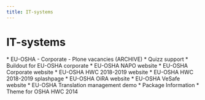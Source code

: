 ```yaml
---
title: IT-systems
---
```


# IT-systems

<div style="display:none" class="generated_start"></div>
* EU-OSHA - Corporate - Plone vacancies (ARCHIVE)
* Quizz support
* Buildout for EU-OSHA corporate
* EU-OSHA NAPO website
* EU-OSHA Corporate website
* EU-OSHA HWC 2018-2019 website
* EU-OSHA HWC 2018-2019 splashpage
* EU-OSHA OiRA website
* EU-OSHA VeSafe website
* EU-OSHA Translation management demo
* Package Information
* Theme for OSHA HWC 2014
<div style="display:none" class="generated_end"></div>
